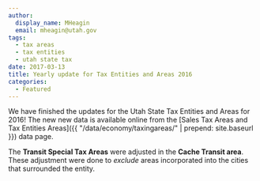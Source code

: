 ```yaml
---
author:
  display_name: MHeagin
  email: mheagin@utah.gov
tags:
  - tax areas
  - tax entities
  - utah state tax
date: 2017-03-13
title: Yearly update for Tax Entities and Areas 2016
categories:
  - Featured
---
```


We have finished the updates for the Utah State Tax Entities and Areas for 2016!
The new new data is available online from the [Sales Tax Areas and Tax Entities Areas]({{ "/data/economy/taxingareas/" | prepend: site.baseurl }}) data page.

The **Transit Special Tax Areas** were adjusted in the **Cache Transit area**. These adjustment were done to _exclude_ areas incorporated into the cities that surrounded the entity.
